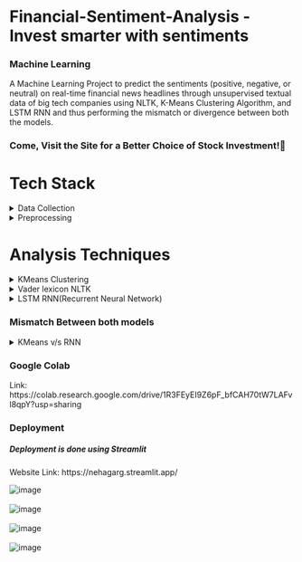 # Financial-Sentiment-Analysis - Invest smarter with sentiments

<h3>Machine Learning</h3>
<p>A Machine Learning Project to predict the sentiments (positive, negative, or neutral) on real-time financial news headlines through unsupervised textual data of big tech companies using NLTK, K-Means Clustering Algorithm, and LSTM RNN and thus performing the mismatch or divergence between both the models.</p>
<h3>Come, Visit the Site for a Better Choice of Stock Investment!&#127881;</h3>

# Tech Stack<br>
<details>
  <summary>Data Collection</summary>  <br>
  
  > Python's BeautifulSoup module is used to scrape real-time financial news data from finviz.
  > Following that, the headlines are cleaned and prepared for analysis.

</details>

<details>
  <summary>Preprocessing</summary>  <br>
  
  > Lemmatization and stopword elimination are two preprocessing techniques used on the headlines to get the data ready for sentiment analysis.

</details>


  # Analysis Techniques<br>
<details>
<summary>KMeans Clustering</summary>  <br>

  > CountVectorizer is used to create the bag of words model.

  > used to group similar data points together in a process known as clustering. There are three clusters for sentiments like <b>Positive, Negative, and Neutral</b>.


</details>

<details>
<summary>Vader lexicon NLTK</summary>  <br>
  
  > A suite of libraries and programs for symbolic and statistical natural language processing (NLP) for English written in the Python programming language. It supports classification, tokenization, parsing, and semantic reasoning functionalities.

  > Sentiment analysis is done using the NLTK library, more especially the VADER sentiment analyzer. Headlines are categorised as good, negative, or neutral based on the computation of sentiment scores.

  > Results are visualized using matplotlib.
  <img src="https://github.com/Nehagarg816/Financial-Sentiment-Analysis-ML/assets/111566521/9c5ce2ef-a0fa-41d8-85df-4c0264501cec" alt="image" width=500/>

</details>

<details>
<summary>LSTM RNN(Recurrent Neural Network)</summary>  <br>

  > A type of RNN with higher memory power to remember the outputs of each node for a more extended period to produce the outcome for the next node efficiently.
  
  > The preprocessed data is used to train an LSTM RNN model for more sophisticated sentiment analysis. Based on the patterns that were learned from the text input through K-Means clustering, the model classifies attitudes as positive, negative, or neutral, thereby confirming its predictions.

  > Results for the RNN model are visualized using a pie chart in Matplotlib.
  <img src="https://github.com/Nehagarg816/Financial-Sentiment-Analysis-ML/assets/111566521/8f4d2362-8172-478d-bd59-7b953d2675cb" alt="image" width=500>

</details>

<h3>Mismatch Between both models</h3>
<details>
  <summary>KMeans v/s RNN</summary>
  <img src="https://github.com/Nehagarg816/Financial-Sentiment-Analysis-ML/assets/111566521/933e0949-9b49-41b8-89b1-cdd3b41a7c33" alt="image" width=500>
</details>

<h3>Google Colab</h3>
<p>Link: https://colab.research.google.com/drive/1R3FEyEI9Z6pF_bfCAH70tW7LAFvl8qpY?usp=sharing</p>

<h3>Deployment</h3>
<h5>Deployment is done using Streamlit</h5>
<p>
  Website Link: https://nehagarg.streamlit.app/

  <img src="https://github.com/Nehagarg816/Financial-Sentiment-Analysis-ML/assets/111566521/aeeb2ab6-fefc-4663-9ee4-a2e652ee0315" alt="image"><br><br>
  <img src="https://github.com/Nehagarg816/Financial-Sentiment-Analysis-ML/assets/111566521/5294a025-f9fb-4f40-b162-61d0a36dac16" alt="image"><br><br>
  <img src="https://github.com/Nehagarg816/Financial-Sentiment-Analysis-ML/assets/111566521/3f76803a-b84c-48fb-91c4-3d44ed3c9ac2" alt="image"><br><br>
  <img src="https://github.com/Nehagarg816/Financial-Sentiment-Analysis-ML/assets/111566521/1e5d2923-76ec-41e7-b0be-a4e52f7c72dd" alt="image"><br>
</p>
